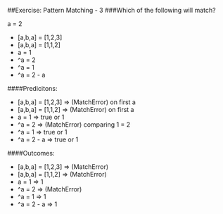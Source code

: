 ##Exercise: Pattern Matching - 3
###Which of the following will match?

a = 2  
- [a,b,a] = [1,2,3]
- [a,b,a] = [1,1,2]
- a = 1
- ^a = 2
- ^a = 1
- ^a = 2 - a

####Predicitons:  
- [a,b,a] = [1,2,3] => (MatchError) on first a  
- [a,b,a] = [1,1,2] => (MatchError) on first a  
- a = 1 => true or 1  
- ^a = 2 => (MatchError) comparing 1 = 2  
- ^a = 1 => true or 1  
- ^a = 2 - a => true or 1  

####Outcomes:  
- [a,b,a] = [1,2,3] => (MatchError)  
- [a,b,a] = [1,1,2] => (MatchError)  
- a = 1 => 1  
- ^a = 2 => (MatchError)  
- ^a = 1 => 1  
- ^a = 2 - a => 1  

